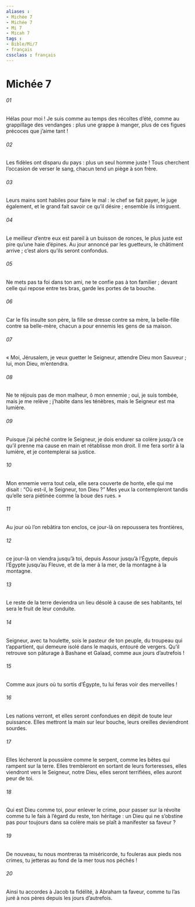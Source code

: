```yaml
---
aliases : 
- Michée 7
- Michée 7
- Mi 7
- Micah 7
tags : 
- Bible/Mi/7
- français
cssclass : français
---
```


# Michée 7

###### 01
Hélas pour moi !
Je suis comme au temps des récoltes d’été,
comme au grappillage des vendanges :
plus une grappe à manger,
plus de ces figues précoces que j’aime tant !
###### 02
Les fidèles ont disparu du pays :
plus un seul homme juste !
Tous cherchent l’occasion de verser le sang,
chacun tend un piège à son frère.
###### 03
Leurs mains sont habiles pour faire le mal :
le chef se fait payer, le juge également,
et le grand fait savoir ce qu’il désire ;
ensemble ils intriguent.
###### 04
Le meilleur d’entre eux est pareil à un buisson de ronces,
le plus juste est pire qu’une haie d’épines.
Au jour annoncé par les guetteurs, le châtiment arrive ;
c’est alors qu’ils seront confondus.
###### 05
Ne mets pas ta foi dans ton ami,
ne te confie pas à ton familier ;
devant celle qui repose entre tes bras,
garde les portes de ta bouche.
###### 06
Car le fils insulte son père,
la fille se dresse contre sa mère,
la belle-fille contre sa belle-mère,
chacun a pour ennemis les gens de sa maison.
###### 07
« Moi, Jérusalem, je veux guetter le Seigneur,
attendre Dieu mon Sauveur ;
lui, mon Dieu, m’entendra.
###### 08
Ne te réjouis pas de mon malheur, ô mon ennemie ;
oui, je suis tombée, mais je me relève ;
j’habite dans les ténèbres,
mais le Seigneur est ma lumière.
###### 09
Puisque j’ai péché contre le Seigneur,
je dois endurer sa colère
jusqu’à ce qu’il prenne ma cause en main
et rétablisse mon droit.
Il me fera sortir à la lumière,
et je contemplerai sa justice.
###### 10
Mon ennemie verra tout cela,
elle sera couverte de honte,
elle qui me disait :
“Où est-il, le Seigneur, ton Dieu ?”
Mes yeux la contempleront
tandis qu’elle sera piétinée
comme la boue des rues. »
###### 11
Au jour où l’on rebâtira ton enclos,
ce jour-là on repoussera tes frontières,
###### 12
ce jour-là on viendra jusqu’à toi,
depuis Assour jusqu’à l’Égypte,
depuis l’Égypte jusqu’au Fleuve,
et de la mer à la mer, de la montagne à la montagne.
###### 13
Le reste de la terre deviendra un lieu désolé
à cause de ses habitants,
tel sera le fruit de leur conduite.
###### 14
Seigneur, avec ta houlette,
sois le pasteur de ton peuple,
du troupeau qui t’appartient,
qui demeure isolé dans le maquis,
entouré de vergers.
Qu’il retrouve son pâturage à Bashane et Galaad,
comme aux jours d’autrefois !
###### 15
Comme aux jours où tu sortis d’Égypte,
tu lui feras voir des merveilles !
###### 16
Les nations verront, et elles seront confondues
en dépit de toute leur puissance.
Elles mettront la main sur leur bouche,
leurs oreilles deviendront sourdes.
###### 17
Elles lécheront la poussière comme le serpent,
comme les bêtes qui rampent sur la terre.
Elles trembleront en sortant de leurs forteresses,
elles viendront vers le Seigneur, notre Dieu,
elles seront terrifiées, elles auront peur de toi.
###### 18
Qui est Dieu comme toi, pour enlever le crime,
pour passer sur la révolte
comme tu le fais à l’égard du reste, ton héritage :
un Dieu qui ne s’obstine pas pour toujours dans sa colère
mais se plaît à manifester sa faveur ?
###### 19
De nouveau, tu nous montreras ta miséricorde,
tu fouleras aux pieds nos crimes,
tu jetteras au fond de la mer tous nos péchés !
###### 20
Ainsi tu accordes à Jacob ta fidélité,
à Abraham ta faveur,
comme tu l’as juré à nos pères
depuis les jours d’autrefois.
